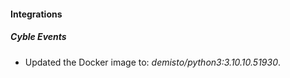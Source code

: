#### Integrations
##### Cyble Events
- Updated the Docker image to: *demisto/python3:3.10.10.51930*.
